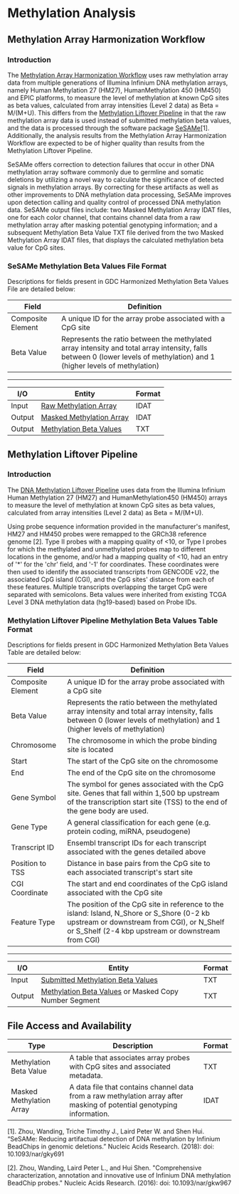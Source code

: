 # Methylation Analysis

## Methylation Array Harmonization Workflow

### Introduction 

The [Methylation Array Harmonization Workflow](https://docs.gdc.cancer.gov/Data_Dictionary/viewer/#?view=table-definition-view&id=methylation_array_harmonization_workflow) uses raw methylation array data from multiple generations of Illumina Infinium DNA methylation arrays, namely Human Methylation 27 (HM27), HumanMethylation 450 (HM450) and EPIC platforms, to measure the level of methylation at known CpG sites as beta values, calculated from array intensities (Level 2 data) as Beta = M/(M+U). This differs from the [Methylation Liftover Pipeline](https://docs.gdc.cancer.gov/Data_Dictionary/viewer/#?view=table-definition-view&id=methylation_liftover_workflow) in that the raw methylation array data is used instead of submitted methylation beta values, and the data is processed through the software package [SeSAMe](https://github.com/zwdzwd/sesame)[1]. Additionally, the analysis results from the Methylation Array Harmonization Workflow are expected to be of higher quality than results from the Methylation Liftover Pipeline. 

SeSAMe offers correction to detection failures that occur in other DNA methylation array software commonly due to germline and somatic deletions by utilizing a novel way to calculate the significance of detected signals in methylation arrays. By correcting for these artifacts as well as other improvements to DNA methylation data processing, SeSAMe improves upon detection calling and quality control of processed DNA methylation data. SeSAMe output files include: two Masked Methylation Array IDAT files, one for each color channel, that contains channel data from a raw methylation array after masking potential genotyping information; and a subsequent Methylation Beta Value TXT file derived from the two Masked Methylation Array IDAT files, that displays the calculated methylation beta value for CpG sites.

### SeSAMe Methylation Beta Values File Format

Descriptions for fields present in GDC Harmonized Methylation Beta Values File are detailed below:

| Field | Definition |
|---|---|
| Composite Element | A unique ID for the array probe associated with a CpG site |
| Beta Value | Represents the ratio between the methylated array intensity and total array intensity, falls between 0 (lower levels of methylation) and 1 (higher levels of methylation) |

---
| I/O | Entity | Format |
|---|---|---|
| Input | [Raw Methylation Array](https://docs.gdc.cancer.gov/Data_Dictionary/viewer/#?view=table-definition-view&id=raw_methylation_array) | IDAT |
| Output | [Masked Methylation Array](https://docs.gdc.cancer.gov/Data_Dictionary/viewer/#?view=table-definition-view&id=masked_methylation_array) | IDAT |
| Output | [Methylation Beta Values](/Data_Dictionary/viewer/#?view=table-definition-view&id=methylation_beta_value) | TXT |


## Methylation Liftover Pipeline

### Introduction

The [DNA Methylation Liftover Pipeline](https://docs.gdc.cancer.gov/Data_Dictionary/viewer/#?view=table-definition-view&id=methylation_liftover_workflow) uses data from the Illumina Infinium Human Methylation 27 (HM27) and HumanMethylation450 (HM450) arrays to measure the level of methylation at known CpG sites as beta values, calculated from array intensities (Level 2 data) as Beta = M/(M+U).

Using probe sequence information provided in the manufacturer's manifest, HM27 and HM450 probes were remapped to the GRCh38 reference genome [2]. Type II probes with a mapping quality of <10, or Type I probes for which the methylated and unmethylated probes map to different locations in the genome, and/or had a mapping quality of <10, had an entry of '\*' for the 'chr' field, and '-1' for coordinates. These coordinates were then used to identify the associated transcripts from GENCODE v22, the associated CpG island (CGI), and the CpG sites' distance from each of these features. Multiple transcripts overlapping the target CpG were separated with semicolons. Beta values were inherited from existing TCGA Level 3 DNA methylation data (hg19-based) based on Probe IDs.

### Methylation Liftover Pipeline Methylation Beta Values Table Format

Descriptions for fields present in GDC Harmonized Methylation Beta Values Table are detailed below:

| Field | Definition |
|---|---|
| Composite Element | A unique ID for the array probe associated with a CpG site |
| Beta Value | Represents the ratio between the methylated array intensity and total array intensity, falls between 0 (lower levels of methylation) and 1 (higher levels of methylation) |
| Chromosome | The chromosome in which the probe binding site is located |
| Start | The start of the CpG site on the chromosome |
| End | The end of the CpG site on the chromosome |
| Gene Symbol | The symbol for genes associated with the CpG site. Genes that fall within 1,500 bp upstream of the transcription start site (TSS) to the end of the gene body are used.    |
| Gene Type | A general classification for each gene (e.g. protein coding, miRNA, pseudogene) |
| Transcript ID |  Ensembl transcript IDs for each transcript associated with the genes detailed above |
| Position to TSS | Distance in base pairs from the CpG site to each associated transcript's start site  |
| CGI Coordinate | The start and end coordinates of the CpG island associated with the CpG site |
| Feature Type | The position of the CpG site in reference to the island: Island, N_Shore or S_Shore (0-2 kb upstream or downstream from CGI), or N_Shelf or S_Shelf (2-4 kbp upstream or downstream from CGI) |

---
| I/O | Entity | Format |
|---|---|---|
| Input | [Submitted Methylation Beta Values](/Data_Dictionary/viewer/#?view=table-definition-view&id=submitted_methylation_beta_value) |  TXT |
| Output | [Methylation Beta Values](/Data_Dictionary/viewer/#?view=table-definition-view&id=methylation_beta_value) or Masked Copy Number Segment | TXT  |


## File Access and Availability

| Type | Description | Format |
|---|---|---|
| Methylation Beta Value | A table that associates array probes with CpG sites and associated metadata. | TXT |
| Masked Methylation Array | A data file that contains channel data from a raw methylation array after masking of potential genotyping information. | IDAT |


[1]. Zhou, Wanding, Triche Timothy J., Laird Peter W. and Shen Hui. “SeSAMe: Reducing artifactual detection of DNA methylation by Infinium BeadChips in genomic deletions.” Nucleic Acids Research. (2018): doi: 10.1093/nar/gky691

[2]. Zhou, Wanding, Laird Peter L., and Hui Shen. "Comprehensive characterization, annotation and innovative use of Infinium DNA methylation BeadChip probes." Nucleic Acids Research. (2016): doi: 10.1093/nar/gkw967




